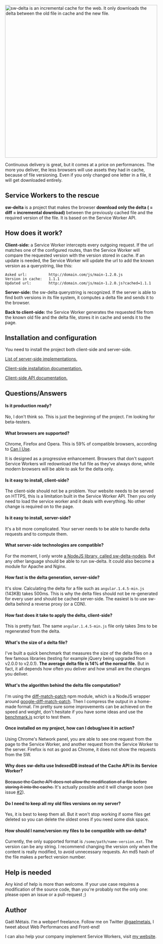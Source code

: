 
<img src="./sw-delta.png" alt="sw-delta is an incremental cache for the web. It only downloads the delta between the old file in cache and the new file." width="500"></img>

Continuous delivery is great, but it comes at a price on performances. The more you deliver, the less browsers will use assets they had in cache, because of file versioning. Even if you only changed one letter in a file, it will get downloaded entirely.


## Service Workers to the rescue

**sw-delta** is a project that makes the browser **download only the delta ( = diff = incremental download)** between the previously cached file and the required version of the file. It is based on the Service Worker API.


## How does it work?

**Client-side:** a Service Worker intercepts every outgoing request. If the url matches one of the configured routes, than the Service Worker will compare the requested version with the version stored in cache. If an update is needed, the Service Worker will update the url to add the known version as a querystring, like this:

```
Asked url:          http://domain.com/js/main-1.2.0.js
Version in cache:   1.1.1
Updated url:        http://domain.com/js/main-1.2.0.js?cached=1.1.1
```

**Server-side:** the sw-delta querystring is recognized. If the server is able to find both versions in its file system, it computes a delta file and sends it to the browser.

**Back to client-side:** the Service Worker generates the requested file from the known old file and the delta file, stores it in cache and sends it to the page.


## Installation and configuration

You need to install the project both client-side and server-side.

[List of server-side implementations.](https://github.com/gmetais/sw-delta/wiki/Server-side-implementations)

[Client-side installation documentation.](https://github.com/gmetais/sw-delta/wiki/Installation)

[Client-side API documentation.](https://github.com/gmetais/sw-delta/wiki/API)




## Questions/Answers

#### Is it production ready?
No, I don't think so. This is just the beginning of the project. I'm looking for beta-testers.

#### What browsers are supported?
Chrome, Firefox and Opera. This is 59% of compatible browsers, according to [Can I Use](http://caniuse.com/#feat=serviceworkers).

It is designed as a progressive enhancement. Browsers that don't support Service Workers will redownload the full file as they've always done, while modern browsers will be able to ask for the delta only.

#### Is it easy to install, client-side?
The client-side should not be a problem. Your website needs to be served on HTTPS, this is a limitation built in the Service Worker API. Then you only need to load the service worker and it deals with everything. No other change is required on to the page.

#### Is it easy to install, server-side?
It's a bit more complicated. Your server needs to be able to handle delta requests and to compute them.

#### What server-side technologies are compatible?
For the moment, I only wrote [a NodeJS library, called sw-delta-nodejs](https://github.com/gmetais/sw-delta-nodejs). But any other language should be able to run sw-delta. It could also become a module for Apache and Nginx.

#### How fast is the delta generation, server-side?
It's slow. Calculating the delta for a file such as `angular.1.4.5-min.js` (143KB) takes 500ms. This is why the delta files should not be re-generated for every user and should be cached server-side. The easiest is to use sw-delta behind a reverse proxy (or a CDN).

#### How fast does it take to apply the delta, client-side?
This is pretty fast. The same `angular.1.4.5-min.js` file only takes 3ms to be regenerated from the delta.

#### What's the size of a delta file?
I've built a quick benchmark that measures the size of the delta files on a few famous libraries (testing for example jQuery being upgraded from v2.0.0 to v2.0.1). **The average delta file is 14% of the normal file.** But in fact, it all depends how often you deliver and how small are the changes you deliver.

#### What's the algorithm behind the delta file computation?
I'm using the [diff-match-patch](https://github.com/ForbesLindesay/diff-match-patch) npm module, which is a NodeJS wrapper around [google-diff-match-patch](https://code.google.com/p/google-diff-match-patch/). Then I compress the output in a home-made format. I'm pretty sure some improvements can be achieved on the speed and weight, don't hesitate if you have some ideas and use the [benchmark.js](/test/benchmark/benchmark.js) script to test them.

#### Once installed on my project, how can I debug/see it in action?
Using Chrome's Network panel, you are able to see one request from the page to the Service Worker, and another request from the Service Worker to the server. Firefox is not as good as Chrome, it does not show the requests from the SW.

#### Why does sw-delta use IndexedDB instead of the Cache API in its Service Worker?
~~Because the Cache API does not allow the modification of a file before storing it into the cache.~~ It's actually possible and it will change soon (see issue [#2](https://github.com/gmetais/sw-delta/issues/2)).

#### Do I need to keep all my old files versions on my server?
Yes, it is best to keep them all. But it won't stop working if some files get deleted so you can delete the oldest ones if you need some disk space.

#### How should I name/version my files to be compatible with sw-delta?
Currently, the only supported format is `/some/path/name-version.ext`. The version can be any string. I recommend changing the version only when the content is really modified, to avoid unnecessary requests. An md5 hash of the file makes a perfect version number.


## Help is needed
Any kind of help is more than welcome. If your use case requires a modification of the source code, than you're probably not the only one: please open an issue or a pull-request ;)


## Author
Gaël Métais. I'm a webperf freelance. Follow me on Twitter [@gaelmetais](https://twitter.com/gaelmetais), I tweet about Web Performances and Front-end!

I can also help your company implement Service Workers, visit [my website](https://www.gaelmetais.com).
